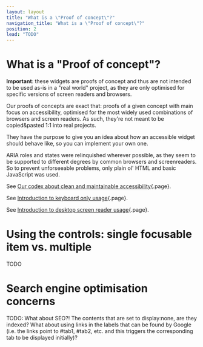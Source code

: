 ```yaml
---
layout: layout
title: "What is a \"Proof of concept\"?"
navigation_title: "What is a \"Proof of concept\"?"
position: 2
lead: "TODO"
---
```


# What is a "Proof of concept"?

**Important**: these widgets are proofs of concept and thus are not intended to be used as-is in a "real world" project, as they are only optimised for specific versions of screen readers and browsers.

Our proofs of concepts are exact that: proofs of a given concept with main focus on accessibility, optimised for the most widely used combinations of browsers and screen readers. As such, they're not meant to be copied&pasted 1:1 into real projects. 

They have the purpose to give you an idea about how an accessible widget should behave like, so you can implement your own one.

ARIA roles and states were relinquished wherever possible, as they seem to be supported to different degrees by common browsers and screenreaders. So to prevent unforseeable problems, only plain ol' HTML and basic JavaScript was used.

See [Our codex about clean and maintainable accessibility](/knowledge/codex){.page}.

See [Introduction to keyboard only usage](/knowledge/keyboard-only){.page}.

See [Introduction to desktop screen reader usage](/knowledge/desktop-screen-readers){.page}.

# Using the controls: single focusable item vs. multiple

TODO

# Search engine optimisation concerns

TODO: What about SEO?! The contents that are set to display:none, are they indexed? What about using links in the labels that can be found by Google (i.e. the links point to #tab1, #tab2, etc. and this triggers the corresponding tab to be displayed initially)?